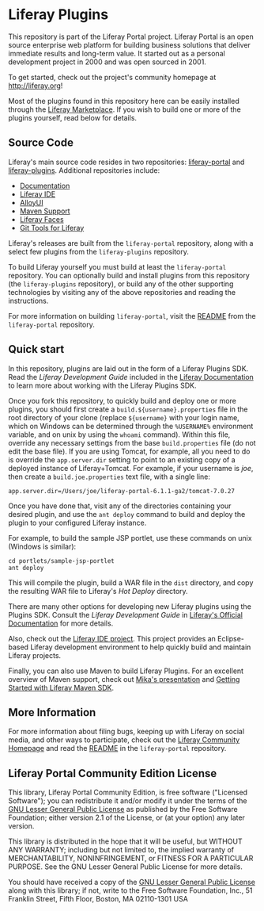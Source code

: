 Liferay Plugins
=================

This repository is part of the Liferay Portal project. Liferay Portal is an open source enterprise web platform for building business solutions that deliver immediate results and long-term value. It started out as a personal development project in 2000 and was open sourced in 2001.

To get started, check out the project's community homepage at http://liferay.org!

Most of the plugins found in this repository here can be easily installed through the [Liferay Marketplace](http://liferay.com/marketplace).  If you wish to build one or more of the plugins yourself, read below for details.

Source Code
-----------
Liferay's main source code resides in two repositories: [liferay-portal](https://github.com/liferay/liferay-portal) and [liferay-plugins](https://github.com/liferay/liferay-plugins).  Additional repositories include:

* [Documentation](https://github.com/liferay/liferay-docs)
* [Liferay IDE](https://github.com/liferay/liferay-ide)
* [AlloyUI](https://github.com/liferay/alloy-ui)
* [Maven Support](https://github.com/liferay/liferay-maven-support)
* [Liferay Faces](https://github.com/liferay/liferay-faces)
* [Git Tools for Liferay](https://github.com/liferay/git-tools)

Liferay's releases are built from the `liferay-portal` repository, along with a select few plugins from the `liferay-plugins` repository.

To build Liferay yourself you must build at least the `liferay-portal` repository.  You can optionally build and install plugins from this repository (the `liferay-plugins` repository), or build any of the other supporting technologies by visiting any of the above repositories and reading the instructions.

For more information on building `liferay-portal`, visit the [README](https://github.com/liferay/liferay-portal/README.md) from the `liferay-portal` repository.

Quick start
-----------
In this repository, plugins are laid out in the form of a Liferay Plugins SDK.  Read the *Liferay Development Guide* included in the [Liferay Documentation](http://www.liferay.com/documentation) to learn more about working with the Liferay Plugins SDK.

Once you fork this repository, to quickly build and deploy one or more plugins, you should first create a `build.${username}.properties` file in the root directory of your clone (replace `${username}` with your login name, which on Windows can be determined through the `%USERNAME%` environment variable, and on unix by using the `whoami` command).  Within this file, override any necessary settings from the base `build.properties` file (do not edit the base file).  If you are using Tomcat, for example, all you need to do is override the `app.server.dir` setting to point to an existing copy of a deployed instance of Liferay+Tomcat.  For example, if your username is *joe*, then create a `build.joe.properties` text file, with a single line:

    app.server.dir=/Users/joe/liferay-portal-6.1.1-ga2/tomcat-7.0.27

Once you have done that, visit any of the directories containing your desired plugin, and use the `ant deploy` command to build and deploy the plugin to your configured Liferay instance.

For example, to build the sample JSP portlet, use these commands on unix (Windows is similar):

    cd portlets/sample-jsp-portlet
    ant deploy

This will compile the plugin, build a WAR file in the `dist` directory, and copy the resulting WAR file to Liferay's *Hot Deploy* directory.

There are many other options for developing new Liferay plugins using the Plugins SDK.  Consult the 
*Liferay Development Guide* in [Liferay's Official Documentation](http://liferay.com/documentation) for more details.

Also, check out the [Liferay IDE project](http://www.liferay.com/community/liferay-projects/liferay-ide).  This project provides an Eclipse-based Liferay development environment to help quickly build and maintain Liferay projects.

Finally, you can also use Maven to build Liferay Plugins.  For an excellent overview of Maven support, check out [Mika's presentation](http://www.slideshare.net/koivimik/developing-liferay-plugins-with-maven) and [Getting Started with Liferay Maven SDK](http://www.liferay.com/web/mika.koivisto/blog/-/blogs/12322618).

More Information
----------------

For more information about filing bugs, keeping up with Liferay on social media, and other ways to participate, check out the [Liferay Community Homepage](http://liferay.org) and read the [README](https://github.com/liferay/liferay-portal/README.md) in the `liferay-portal` repository.

Liferay Portal Community Edition License
----------------------------------------

This library, Liferay Portal Community Edition, is free software ("Licensed Software"); you can redistribute it and/or modify it under the terms of the [GNU Lesser General Public License](http://www.gnu.org/licenses/lgpl-2.1.html) as published by the Free Software Foundation; either version 2.1 of the License, or (at your option) any later version.

This library is distributed in the hope that it will be useful, but WITHOUT ANY WARRANTY; including but not limited to, the implied warranty of MERCHANTABILITY, NONINFRINGEMENT, or FITNESS FOR A PARTICULAR PURPOSE. See the GNU Lesser General Public License for more details.

You should have received a copy of the [GNU Lesser General Public License](http://www.gnu.org/licenses/lgpl-2.1.html) along with this library; if not, write to the Free Software Foundation, Inc., 51 Franklin Street, Fifth Floor, Boston, MA 02110-1301 USA

